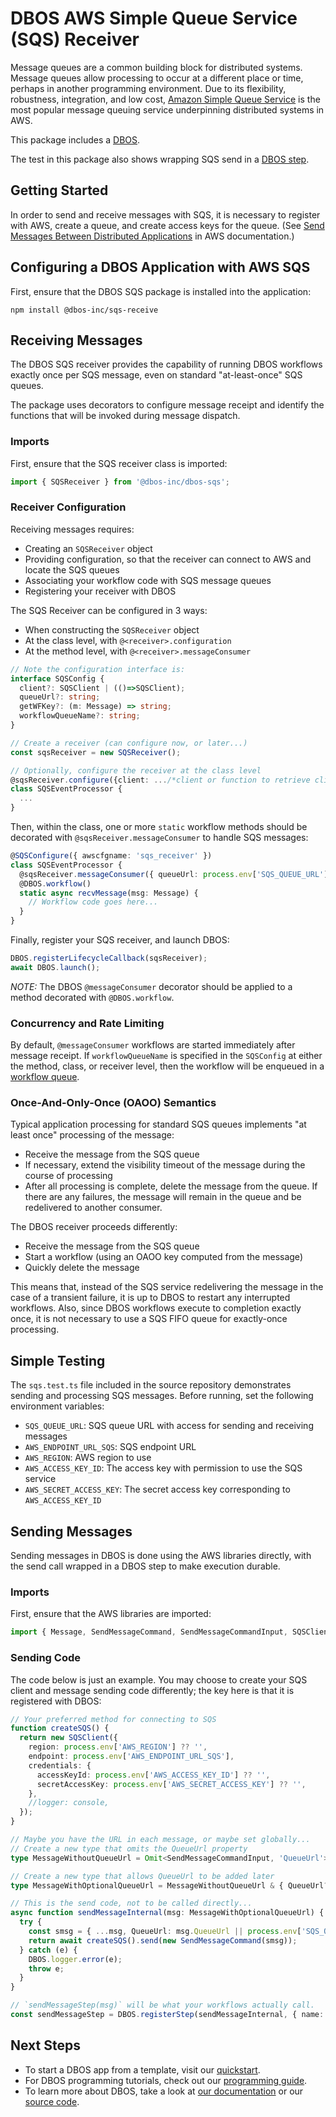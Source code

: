 # DBOS AWS Simple Queue Service (SQS) Receiver

Message queues are a common building block for distributed systems. Message queues allow processing to occur at a different place or time, perhaps in another programming environment. Due to its flexibility, robustness, integration, and low cost, [Amazon Simple Queue Service](https://aws.amazon.com/sqs/) is the most popular message queuing service underpinning distributed systems in AWS.

This package includes a [DBOS](https://docs.dbos.dev/).

The test in this package also shows wrapping SQS send in a [DBOS step](https://docs.dbos.dev/typescript/tutorials/step-tutorial).

## Getting Started

In order to send and receive messages with SQS, it is necessary to register with AWS, create a queue, and create access keys for the queue. (See [Send Messages Between Distributed Applications](https://aws.amazon.com/getting-started/hands-on/send-messages-distributed-applications/) in AWS documentation.)

## Configuring a DBOS Application with AWS SQS

First, ensure that the DBOS SQS package is installed into the application:

```
npm install @dbos-inc/sqs-receive
```

## Receiving Messages

The DBOS SQS receiver provides the capability of running DBOS workflows exactly once per SQS message, even on standard "at-least-once" SQS queues.

The package uses decorators to configure message receipt and identify the functions that will be invoked during message dispatch.

### Imports

First, ensure that the SQS receiver class is imported:

```typescript
import { SQSReceiver } from '@dbos-inc/dbos-sqs';
```

### Receiver Configuration

Receiving messages requires:

- Creating an `SQSReceiver` object
- Providing configuration, so that the receiver can connect to AWS and locate the SQS queues
- Associating your workflow code with SQS message queues
- Registering your receiver with DBOS

The SQS Receiver can be configured in 3 ways:

- When constructing the `SQSReceiver` object
- At the class level, with `@<receiver>.configuration`
- At the method level, with `@<receiver>.messageConsumer`

```typescript
// Note the configuration interface is:
interface SQSConfig {
  client?: SQSClient | (()=>SQSClient);
  queueUrl?: string;
  getWFKey?: (m: Message) => string;
  workflowQueueName?: string;
}

// Create a receiver (can configure now, or later...)
const sqsReceiver = new SQSReceiver();

// Optionally, configure the receiver at the class level
@sqsReceiver.configure({client: .../*client or function to retrieve client goes here*/})
class SQSEventProcessor {
  ...
}
```

Then, within the class, one or more `static` workflow methods should be decorated with `@sqsReceiver.messageConsumer` to handle SQS messages:

```typescript
@SQSConfigure({ awscfgname: 'sqs_receiver' })
class SQSEventProcessor {
  @sqsReceiver.messageConsumer({ queueUrl: process.env['SQS_QUEUE_URL'] })
  @DBOS.workflow()
  static async recvMessage(msg: Message) {
    // Workflow code goes here...
  }
}
```

Finally, register your SQS receiver, and launch DBOS:

```typescript
DBOS.registerLifecycleCallback(sqsReceiver);
await DBOS.launch();
```

_NOTE:_ The DBOS `@messageConsumer` decorator should be applied to a method decorated with `@DBOS.workflow`.

### Concurrency and Rate Limiting

By default, `@messageConsumer` workflows are started immediately after message receipt. If `workflowQueueName` is specified in the `SQSConfig` at either the method, class, or receiver level, then the workflow will be enqueued in a [workflow queue](https://docs.dbos.dev/typescript/reference/transactapi/workflow-queues).

### Once-And-Only-Once (OAOO) Semantics

Typical application processing for standard SQS queues implements "at least once" processing of the message:

- Receive the message from the SQS queue
- If necessary, extend the visibility timeout of the message during the course of processing
- After all processing is complete, delete the message from the queue. If there are any failures,
  the message will remain in the queue and be redelivered to another consumer.

The DBOS receiver proceeds differently:

- Receive the message from the SQS queue
- Start a workflow (using an OAOO key computed from the message)
- Quickly delete the message

This means that, instead of the SQS service redelivering the message in the case of a transient failure, it is up to DBOS to restart any interrupted workflows. Also, since DBOS workflows execute to completion exactly once, it is not necessary to use a SQS FIFO queue for exactly-once processing.

## Simple Testing

The `sqs.test.ts` file included in the source repository demonstrates sending and processing SQS messages. Before running, set the following environment variables:

- `SQS_QUEUE_URL`: SQS queue URL with access for sending and receiving messages
- `AWS_ENDPOINT_URL_SQS`: SQS endpoint URL
- `AWS_REGION`: AWS region to use
- `AWS_ACCESS_KEY_ID`: The access key with permission to use the SQS service
- `AWS_SECRET_ACCESS_KEY`: The secret access key corresponding to `AWS_ACCESS_KEY_ID`

## Sending Messages

Sending messages in DBOS is done using the AWS libraries directly, with the send call wrapped in a DBOS step to make execution durable.

### Imports

First, ensure that the AWS libraries are imported:

```typescript
import { Message, SendMessageCommand, SendMessageCommandInput, SQSClient } from '@aws-sdk/client-sqs';
```

### Sending Code

The code below is just an example. You may choose to create your SQS client and message sending code differently; the key here is that it is registered with DBOS:

```typescript
// Your preferred method for connecting to SQS
function createSQS() {
  return new SQSClient({
    region: process.env['AWS_REGION'] ?? '',
    endpoint: process.env['AWS_ENDPOINT_URL_SQS'],
    credentials: {
      accessKeyId: process.env['AWS_ACCESS_KEY_ID'] ?? '',
      secretAccessKey: process.env['AWS_SECRET_ACCESS_KEY'] ?? '',
    },
    //logger: console,
  });
}

// Maybe you have the URL in each message, or maybe set globally...
// Create a new type that omits the QueueUrl property
type MessageWithoutQueueUrl = Omit<SendMessageCommandInput, 'QueueUrl'>;

// Create a new type that allows QueueUrl to be added later
type MessageWithOptionalQueueUrl = MessageWithoutQueueUrl & { QueueUrl?: string };

// This is the send code, not to be called directly...
async function sendMessageInternal(msg: MessageWithOptionalQueueUrl) {
  try {
    const smsg = { ...msg, QueueUrl: msg.QueueUrl || process.env['SQS_QUEUE_URL']! };
    return await createSQS().send(new SendMessageCommand(smsg));
  } catch (e) {
    DBOS.logger.error(e);
    throw e;
  }
}

// `sendMessageStep(msg)` will be what your workflows actually call.
const sendMessageStep = DBOS.registerStep(sendMessageInternal, { name: 'Send SQS Message' });
```

## Next Steps

- To start a DBOS app from a template, visit our [quickstart](https://docs.dbos.dev/quickstart).
- For DBOS programming tutorials, check out our [programming guide](https://docs.dbos.dev/typescript/programming-guide).
- To learn more about DBOS, take a look at [our documentation](https://docs.dbos.dev/) or our [source code](https://github.com/dbos-inc/dbos-transact-ts).
